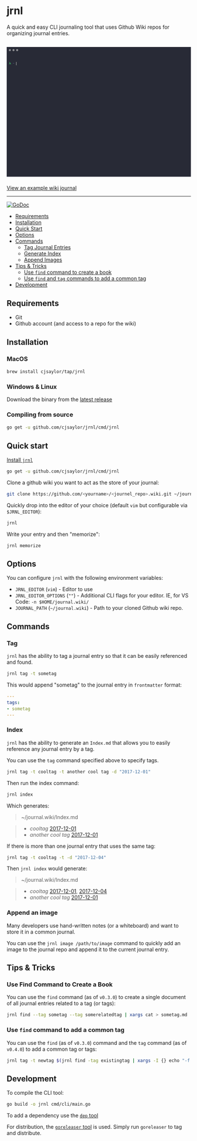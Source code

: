# jrnl

A quick and easy CLI journaling tool that uses Github Wiki repos for organizing journal entries.

![](jrnl.gif)
---

[View an example wiki journal](https://github.com/cjsaylor/jrnl/wiki)

---

[![GoDoc](https://godoc.org/github.com/cjsaylor/jrnl?status.svg)](https://godoc.org/github.com/cjsaylor/jrnl)

* [Requirements](#requirements)
* [Installation](#installation)
* [Quick Start](#quick-start)
* [Options](#options)
* [Commands](#commands)
	* [Tag Journal Entries](#tag)
	* [Generate Index](#index)
	* [Append Images](#append-an-image)
* [Tips & Tricks](#tips--tricks)
	* [Use `find` command to create a book](#use-find-command-to-create-a-book)
	* [Use `find` and `tag` commands to add a common tag](#use-find-and-tag-commands-to-add-a-common-tag)
* [Development](#development)

## Requirements

* Git
* Github account (and access to a repo for the wiki)

## Installation

### MacOS

```bash
brew install cjsaylor/tap/jrnl
```

### Windows & Linux

Download the binary from the [latest release](https://github.com/cjsaylor/jrnl/releases/latest)

### Compiling from source

```bash
go get -u github.com/cjsaylor/jrnl/cmd/jrnl
```

## Quick start

[Install `jrnl`](#installation)

```bash
go get -u github.com/cjsaylor/jrnl/cmd/jrnl
```

Clone a github wiki you want to act as the store of your journal:

```bash
git clone https://github.com/<yourname>/<journel_repo>.wiki.git ~/journal.wiki
```

Quickly drop into the editor of your choice (default `vim` but configurable via `$JRNL_EDITOR`):

```bash
jrnl
```

Write your entry and then "memorize":

```bash
jrnl memorize
```

## Options

You can configure `jrnl` with the following environment variables:

* `JRNL_EDITOR` (`vim`) - Editor to use
* `JRNL_EDITOR_OPTIONS` (`""`) - Additional CLI flags for your editor. IE, for VS Code: `-n $HOME/journal.wiki/`
* `JOURNAL_PATH` (`~/journal.wiki`) - Path to your cloned Github wiki repo.

## Commands

### Tag

`jrnl` has the ability to tag a journal entry so that it can be easily referenced and found.

```bash
jrnl tag -t sometag
```

This would append "sometag" to the journal entry in `frontmatter` format:

```yaml
---
tags:
- sometag
---
```

### Index

`jrnl` has the ability to generate an `Index.md` that allows you to easily reference any journal entry by a tag.

You can use the `tag` command specified above to specify tags.

```bash
jrnl tag -t cooltag -t another cool tag -d "2017-12-01"
```

Then run the index command:

```bash
jrnl index
```

Which generates:

> ~/journal.wiki/Index.md

> * *cooltag* [2017-12-01]()
> * *another cool tag* [2017-12-01]()

If there is more than one journal entry that uses the same tag:

```bash
jrnl tag -t cooltag -t -d "2017-12-04"
```

Then `jrnl index` would generate:

> ~/journal.wiki/Index.md

> * *cooltag* [2017-12-01](), [2017-12-04]()
> * *another cool tag* [2017-12-01]()

### Append an image

Many developers use hand-written notes (or a whiteboard) and want to store it in a common journal.

You can use the `jrnl image /path/to/image` command to quickly add an image to the journal repo and append it to the current journal entry.

## Tips & Tricks

### Use Find Command to Create a Book

You can use the `find` command (as of `v0.3.0`) to create a single document of all journal entries related to a tag (or tags):

```bash
jrnl find --tag sometag --tag somerelatedtag | xargs cat > sometag.md
```

### Use `find` command to add a common tag

You can use the `find` (as of `v0.3.0`) command and the `tag` command (as of `v0.4.0`) to add a common tag or tags:

```bash
jrnl tag -t newtag $(jrnl find -tag existingtag | xargs -I {} echo "-f {}")
```

## Development

To compile the CLI tool:

```bash
go build -o jrnl cmd/cli/main.go
```

To add a dependency use the [`dep` tool](https://github.com/golang/dep)

For distribution, the [`goreleaser` tool](https://goreleaser.com/) is used. Simply run `goreleaser` to tag and distribute.